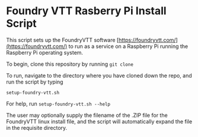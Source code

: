 # Foundry VTT Rasberry Pi Install Script

This script sets up the FoundryVTT software [https://foundryvtt.com/](https://foundryvtt.com/) to run as a service
on a Raspberry Pi running the Raspberry Pi operating system.

To begin, clone this repository by running `git clone `

To run, navigate to the directory where you have cloned down the repo, and run the script by typing

`setup-foundry-vtt.sh`

For help, run `setup-foundry-vtt.sh --help`

The user may optionally supply the filename of the .ZIP file for the FoundryVTT linux install file, and the script will
automatically expand the file in the requisite directory. 
